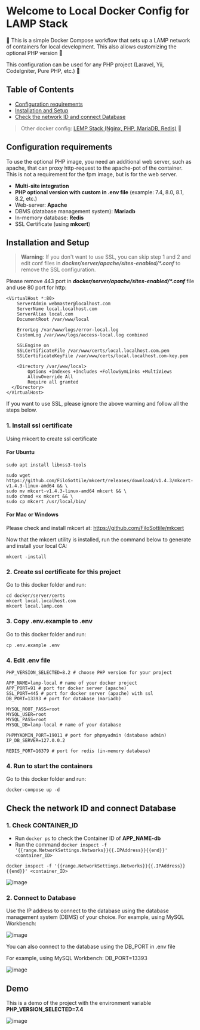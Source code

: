 # Welcome to Local Docker Config for LAMP Stack

:whale: This is a simple Docker Compose workflow that sets up a LAMP network of containers for local development. This also allows customizing the optional PHP version :elephant:

This configuration can be used for any PHP project (Laravel, Yii, CodeIgniter, Pure PHP, etc.) :tada:

## Table of Contents

 - [Configuration requirements](#configuration-requirements)
 - [Installation and Setup](#installation-and-setup)
 - [Check the network ID and connect Database](#check-the-network-id-and-connect-database)

> Other docker config: [LEMP Stack (Nginx, PHP, MariaDB, Redis)](https://github.com/tanhongit/lemp-docker.git) :whale:

## Configuration requirements

To use the optional PHP image, you need an additional web server, such as apache, that can proxy http-request to the apache-pot of the container. This is not a requirement for the fpm image, but is for the web server.

 - **Multi-site integration**
 - **PHP optional version with custom in .env file** (example: 7.4, 8.0, 8.1, 8.2, etc.)
 - Web-server: **Apache**
 - DBMS (database management system): **Mariadb**
 - In-memory database: **Redis**
 - SSL Certificate (using **mkcert**)
 
## Installation and Setup

> **Warning**: If you don't want to use SSL, you can skip step 1 and 2 and edit conf files in _**docker/server/apache/sites-enabled/*.conf**_ to remove the SSL configuration.

Please remove 443 port in _**docker/server/apache/sites-enabled/*.conf**_ file and use 80 port for http:

```apacheconfig
<VirtualHost *:80>
    ServerAdmin webmaster@localhost.com
    ServerName local.localhost.com
    ServerAlias local.com
    DocumentRoot /var/www/local

    ErrorLog /var/www/logs/error-local.log
    CustomLog /var/www/logs/access-local.log combined

    SSLEngine on
	SSLCertificateFile /var/www/certs/local.localhost.com.pem
	SSLCertificateKeyFile /var/www/certs/local.localhost.com-key.pem

    <Directory /var/www/local>
        Options +Indexes +Includes +FollowSymLinks +MultiViews
        AllowOverride All
        Require all granted
  </Directory>
</VirtualHost>
```

If you want to use SSL, please ignore the above warning and follow all the steps below.

### 1. Install ssl certificate
Using mkcert to create ssl certificate

#### For Ubuntu

```shell
sudo apt install libnss3-tools

sudo wget https://github.com/FiloSottile/mkcert/releases/download/v1.4.3/mkcert-v1.4.3-linux-amd64 && \
sudo mv mkcert-v1.4.3-linux-amd64 mkcert && \
sudo chmod +x mkcert && \
sudo cp mkcert /usr/local/bin/
```
#### For Mac or Windows

Please check and install mkcert at: https://github.com/FiloSottile/mkcert

Now that the mkcert utility is installed, run the command below to generate and install your local CA:

```shell
mkcert -install
```

### 2. Create ssl certificate for this project

Go to this docker folder and run:

```shell
cd docker/server/certs
mkcert local.localhost.com
mkcert local.lamp.com
```

### 3. Copy .env.example to .env

Go to this docker folder and run:

```shell
cp .env.example .env
```

### 4. Edit .env file

```dotenv
PHP_VERSION_SELECTED=8.2 # choose PHP version for your project

APP_NAME=lamp-local # name of your docker project
APP_PORT=91 # port for docker server (apache)
SSL_PORT=445 # port for docker server (apache) with ssl
DB_PORT=13393 # port for database (mariadb)

MYSQL_ROOT_PASS=root
MYSQL_USER=root
MYSQL_PASS=root
MYSQL_DB=lamp-local # name of your database

PHPMYADMIN_PORT=19011 # port for phpmyadmin (database admin)
IP_DB_SERVER=127.0.0.2

REDIS_PORT=16379 # port for redis (in-memory database)
```

### 4. Run to start the containers

Go to this docker folder and run:

```shell
docker-compose up -d
```

## Check the network ID and connect Database

### 1. Check CONTAINER_ID
- Run `docker ps` to check the Container ID of **APP_NAME-db**
- Run the command `docker inspect -f '{{range.NetworkSettings.Networks}}{{.IPAddress}}{{end}}' <container_ID>`

```shell
docker inspect -f '{{range.NetworkSettings.Networks}}{{.IPAddress}}{{end}}' <container_ID>
```

![image](https://user-images.githubusercontent.com/35853002/232272286-4dd7cc26-1257-4b1e-9605-7d6ecfd69a37.png)

### 2. Connect to Database

Use the IP address to connect to the database using the database management system (DBMS) of your choice. For example, using MySQL Workbench:

![image](https://user-images.githubusercontent.com/35853002/232210044-7dd5aafa-352f-45d8-ba99-82cb792b1066.png)

You can also connect to the database using the DB_PORT in .env file

For example, using MySQL Workbench: DB_PORT=13393

![image](https://user-images.githubusercontent.com/35853002/232210171-af56d440-c9f0-4477-a1a7-338b86995cd7.png)

## Demo

This is a demo of the project with the environment variable **PHP_VERSION_SELECTED=7.4**

![image](https://user-images.githubusercontent.com/35853002/184285134-88e43cd9-d9dd-4110-bda3-c7fb8840835d.png)
